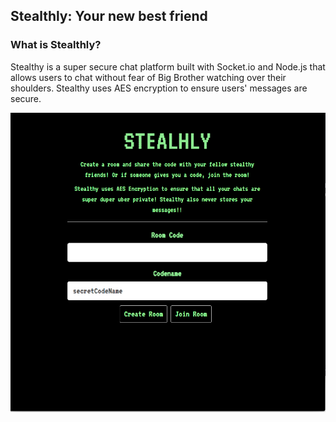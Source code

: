 ## Stealthly: Your new best friend



[main]: ./src/public/assets/images/main.png

### What is Stealthly?

Stealthy is a super secure chat platform built with Socket.io and Node.js that allows users to chat without fear of Big Brother watching over their shoulders. Stealthy uses AES encryption to ensure users' messages are secure.

![main]
